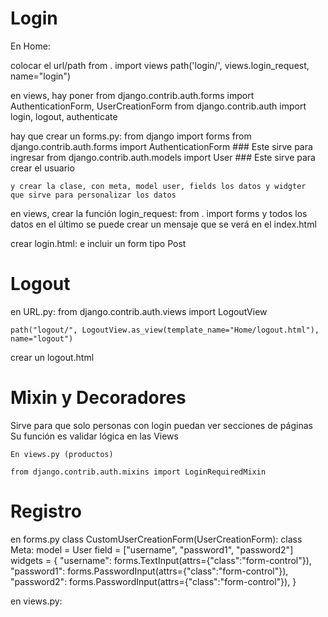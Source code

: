 # Login

En Home: 

colocar el url/path 
    from . import views
    path('login/', views.login_request, name="login")
    

en views, hay poner
    from django.contrib.auth.forms import AuthenticationForm, UserCreationForm
    from django.contrib.auth import login, logout, authenticate

hay que crear un forms.py:
    from django import forms
    from django.contrib.auth.forms import AuthenticationForm
        ### Este sirve para ingresar
    from django.contrib.auth.models import User
        ### Este sirve para crear el usuario

    y crear la clase, con meta, model user, fields los datos y widgter
    que sirve para personalizar los datos

en views, crear la función login_request:
    from . import forms
    y todos los datos
    en el último se puede crear un mensaje que se verá en el index.html

crear login.html:
    e incluir un form tipo Post
    
# Logout

en URL.py:
    from django.contrib.auth.views import LogoutView

    path("logout/", LogoutView.as_view(template_name="Home/logout.html"), name="logout")

crear un logout.html

# Mixin y Decoradores

Sirve para que solo personas con login puedan ver secciones de páginas
Su función es validar lógica en las Views

    En views.py (productos)
    
    from django.contrib.auth.mixins import LoginRequiredMixin
    

# Registro
en forms.py
    class CustomUserCreationForm(UserCreationForm):
    class Meta:
        model = User
        field = ["username", "password1", "password2"]
        widgets = {
            "username": forms.TextInput(attrs={"class":"form-control"}),
            "password1": forms.PasswordInput(attrs={"class":"form-control"}),
            "password2": forms.PasswordInput(attrs={"class":"form-control"}),
        }

en views.py:
    